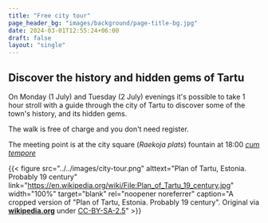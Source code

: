 ```yaml
---
title: "Free city tour"
page_header_bg: "images/background/page-title-bg.jpg"
date: 2024-03-01T12:55:24+06:00
draft: false
layout: "single"
---
```


## Discover the history and hidden gems of Tartu
On Monday (1 July) and Tuesday (2 July) evenings it's possible to take 1 hour
stroll with a guide through the city of Tartu to discover some of the town's
history, and its hidden gems.

The walk is free of charge and you don't need register.

The meeting point is at the city square (_Raekoja plats_) fountain at 18:00
[_cum tempore_](https://en.wikipedia.org/wiki/Academic_quarter_(class_timing))

{{< figure
    src="../../images/city-tour.png"
    alttext="Plan of Tartu, Estonia. Probably 19 century"
    link="https://en.wikipedia.org/wiki/File:Plan_of_Tartu_19_century.jpg"
    width="100%"
    target="blank"
    rel="noopener noreferrer"
    caption="A cropped version of \"Plan of Tartu, Estonia. Probably 19 century\". Original via [**wikipedia.org**](https://et.wikipedia.org/wiki/Tartu_ajalugu) under [CC-BY-SA-2.5](https://creativecommons.org/licenses/by-sa/2.5)"
    >}}
